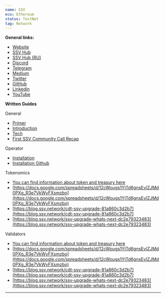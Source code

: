 ```yaml
---
name: SSV
eco: Ethereum
status: TestNet
tag: Network
---
```


**General links:** 
- [Website](https://ssv.network/)
- [SSV Hub](https://ssvnetwork.notion.site/Used-for-building-high-performance-secure-and-decentralized-ETH-staking-applications-d0c4a363be5d498bb2fd698276d452a7) 
- [SSV Hub (RU)](https://ssvnetwork.notion.site/977fd82ddc9e4f68b8cc46976dc747a4)
- [Discord](https://discord.gg/34QvW56vr2)
- [Telegram](https://t.me/ssv_network_ru)
- [Medium](https://blog.ssv.network/)
- [Twitter](https://twitter.com/ssv_network) 
- [GitHub](https://github.com/bloxapp/blox-live) 
- [Linkedin](https://www.linkedin.com/company/blox-staking/)
- [YouTube](https://www.youtube.com/ssvnetwork) 

**Written Guides**

General
- [Primer](https://ssv.network/wp-content/uploads/docs/primer/open_ssv_network.pdf) 
- [Introduction](https://ssv.network/network/?utm_source=discord&utm_medium=social&utm_campaign=general-resources) 
- [Tech](https://ssv.network/ssv/?utm_source=discord&utm_medium=social&utm_campaign=general-resources) 
- [First SSV Community Call Recap](https://medium.com/bloxstaking/ssv-community-call-1-recap-9e9a0257bdd0)

Operator
- [Installation](https://docs.ssv.network/operators/install-instructions ) 
- [Installation Github](https://github.com/bloxapp/ssv/blob/main/docs/OPERATOR_GETTING_STARTED.md#6-start-ssv-node-in-docker)

Tokenomics
- [You can find information about token and treasury here](https://dune.xyz/spookyg/SSV-Network)
- [https://docs.google.com/spreadsheets/d/12cWougs1YjTd6gnsEvIZJMd0PXg_R3e7VkWyFXsmzbo](https://docs.google.com/spreadsheets/d/12cWougs1YjTd6gnsEvIZJMd0PXg_R3e7VkWyFXsmzbo) 
- [https://blog.ssv.network/cdt-ssv-upgrade-81a860c3d2b7](https://blog.ssv.network/cdt-ssv-upgrade-81a860c3d2b7)
- [https://blog.ssv.network/ssv-upgrade-whats-next-dc2e79323483](https://blog.ssv.network/ssv-upgrade-whats-next-dc2e79323483)

Validators
- [You can find information about token and treasury here](https://dune.com/spookyg/ssvnetwork)
- [https://docs.google.com/spreadsheets/d/12cWougs1YjTd6gnsEvIZJMd0PXg_R3e7VkWyFXsmzbo](https://docs.google.com/spreadsheets/d/12cWougs1YjTd6gnsEvIZJMd0PXg_R3e7VkWyFXsmzbo) 
- [https://blog.ssv.network/cdt-ssv-upgrade-81a860c3d2b7](https://blog.ssv.network/cdt-ssv-upgrade-81a860c3d2b7) 
- [https://blog.ssv.network/ssv-upgrade-whats-next-dc2e79323483](https://blog.ssv.network/ssv-upgrade-whats-next-dc2e79323483)

***